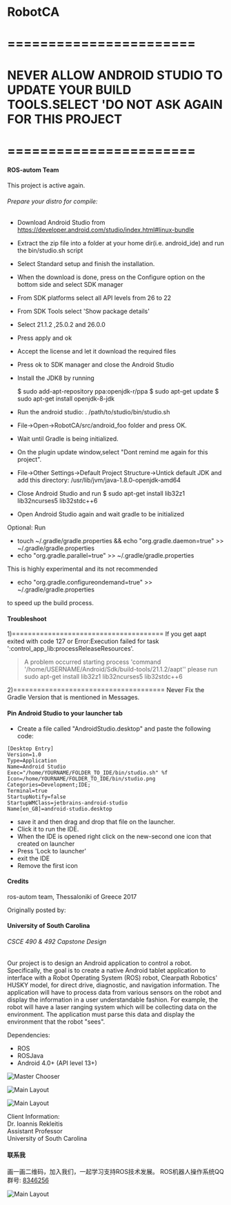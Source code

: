 # RobotCA

# =======================
# NEVER ALLOW ANDROID STUDIO TO UPDATE YOUR BUILD TOOLS.SELECT 'DO NOT ASK AGAIN FOR THIS PROJECT
# =======================

#### ROS-autom Team

This project is active again.

###### Prepare your distro for compile:

+ Download Android Studio from https://developer.android.com/studio/index.html#linux-bundle
+ Extract the zip file into a folder at your home dir(i.e. android_ide) and run the bin/studio.sh script
+ Select Standard setup and finish the installation.
+ When the download is done, press on the Configure option on the bottom side and select SDK manager
+ From SDK platforms select all API levels from 26 to 22
+ From SDK Tools select 'Show package details'
+ Select 21.1.2 ,25.0.2 and 26.0.0
+ Press apply and ok
+ Accept the license and let it download the required files
+ Press ok to SDK manager and close the Android Studio
+ Install the JDK8 by running 
	
	$ sudo add-apt-repository ppa:openjdk-r/ppa
	$ sudo apt-get update
	$ sudo apt-get install openjdk-8-jdk
+ Run the android studio: . /path/to/studio/bin/studio.sh
+ File->Open->RobotCA/src/android_foo folder and press OK.
+ Wait until Gradle is being initialized.
+ On the plugin update window,select "Dont remind me again for this project".
+ File->Other Settings->Default Project Structure->Untick default JDK and add this directory: /usr/lib/jvm/java-1.8.0-openjdk-amd64
+ Close Android Studio and run 
	$ sudo apt-get install lib32z1 lib32ncurses5 lib32stdc++6
+ Open Android Studio again and wait gradle to be initialized

Optional:
Run
+ touch ~/.gradle/gradle.properties && echo "org.gradle.daemon=true" >> ~/.gradle/gradle.properties
+ echo "org.gradle.parallel=true" >> ~/.gradle/gradle.properties

This is highly experimental and its not recommended
+ echo "org.gradle.configureondemand=true" >> ~/.gradle/gradle.properties

to speed up the build process.

#### Troubleshoot

1)======================================
If you get aapt exited with code 127
or
Error:Execution failed for task ':control_app_lib:processReleaseResources'.
> A problem occurred starting process 'command '/home/USERNAME/Android/Sdk/build-tools/21.1.2/aapt''
please run
sudo apt-get install lib32z1 lib32ncurses5 lib32stdc++6

2)======================================
Never Fix the Gradle Version that is mentioned in Messages.

#### Pin Android Studio to your launcher tab
+ Create a file called "AndroidStudio.desktop" and paste the following code:
```
[Desktop Entry]
Version=1.0
Type=Application
Name=Android Studio
Exec="/home/YOURNAME/FOLDER_TO_IDE/bin/studio.sh" %f
Icon=/home/YOURNAME/FOLDER_TO_IDE/bin/studio.png
Categories=Development;IDE;
Terminal=true
StartupNotify=false
StartupWMClass=jetbrains-android-studio
Name[en_GB]=android-studio.desktop
```
+ save it and then drag and drop that file on the launcher.
+ Click it to run the IDE.
+ When the IDE is opened right click on the new-second one icon that created on launcher
+ Press 'Lock to launcher'
+ exit the IDE
+ Remove the first icon

#### Credits

ros-autom team, Thessaloniki of Greece 2017

Originally posted by:
#### University of South Carolina  
###### CSCE 490 & 492 Capstone Design  

Our project is to design an Android application to control a robot. Specifically, the goal is to create a native Android tablet application to interface with a Robot Operating System (ROS) robot, Clearpath Robotics' HUSKY model, for direct drive, diagnostic, and navigation information. The application will have to process data from various sensors on the robot and display the information in a user understandable fashion. For example, the robot will have a laser ranging system which will be collecting data on the environment. The application must parse this data and display the environment that the robot "sees".

Dependencies:  
+ ROS
+ ROSJava
+ Android 4.0+ (API level 13+)

![Master Chooser](https://cloud.githubusercontent.com/assets/8508489/14839465/021d5f80-0bf9-11e6-9580-10fa54de7cfc.png)

![Main Layout](https://cloud.githubusercontent.com/assets/8508489/14839460/0201419c-0bf9-11e6-82c9-8e51ce85d48c.png)  

![Main Layout](https://raw.githubusercontent.com/iamzhuang/test1/master/app_cam.png) 
 
Client Information:  
Dr. Ioannis Rekleitis  
Assistant Professor  
University of South Carolina  

#### 联系我

画一画二维码，加入我们，一起学习支持ROS技术发展。
ROS机器人操作系统QQ群号: [8346256](https://jq.qq.com/?_wv=1027&k=5sKaEzQ)

![Main Layout](https://raw.githubusercontent.com/iamzhuang/test1/master/ROS_QRCODE.png) 


